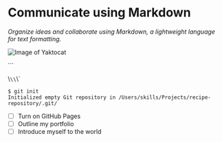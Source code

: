 # Communicate using Markdown

_Organize ideas and collaborate using Markdown, a lightweight language for text formatting._

![Image of Yaktocat](https://octodex.github.com/images/yaktocat.png)

\`\`\`

\\`\\`\\`

```
$ git init
Initialized empty Git repository in /Users/skills/Projects/recipe-repository/.git/
```

- [ ] Turn on GitHub Pages
- [ ] Outline my portfolio
- [ ] Introduce myself to the world

